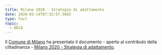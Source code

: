 ```yaml
---
title: Milano 2020 - Strategia di adattamento
date: 2020-05-14T07:32:57.560Z
type: Fact
topic:
  - DECA
---
```

Il [Comune di Milano](/groups/comune-di-milano) ha presentato il documento - aperto al contributo della cittadinanza -  [Milano 2020 - Strategia di adattamento](../../static/media/events/2020-04-27-milano-2020-strategia-di-adattamento/milano-2020-strategia-di-adattamento.pdf).